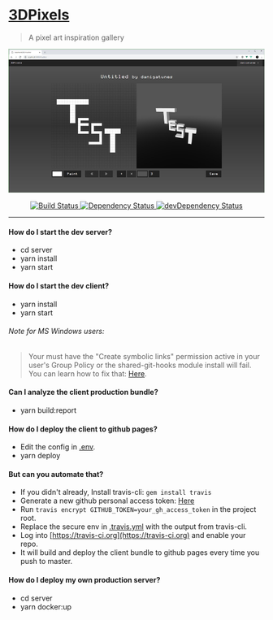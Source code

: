 [3DPixels](https://3dpixels.gatunes.com/)
===

> A pixel art inspiration gallery

[![screenshot](client/screenshot.jpg)](https://3dpixels.gatunes.com/)

<div align="center">
  <!-- Build Status -->
  <a href="https://travis-ci.org/danielesteban/3DPixels">
    <img src="https://travis-ci.org/danielesteban/3DPixels.svg?branch=master" alt="Build Status" />
  </a>
  <!-- Dependency Status -->
  <a href="https://david-dm.org/danielesteban/3DPixels">
    <img src="https://david-dm.org/danielesteban/3DPixels/status.svg" alt="Dependency Status" />
  </a>
  <!-- devDependency Status -->
  <a href="https://david-dm.org/danielesteban/3DPixels?type=dev">
    <img src="https://david-dm.org/danielesteban/3DPixels/dev-status.svg" alt="devDependency Status" />
  </a>
</div>

---

#### How do I start the dev server?

 * cd server  
 * yarn install
 * yarn start

#### How do I start the dev client?

 * yarn install
 * yarn start

###### Note for MS Windows users:

> Your must have the "Create symbolic links" permission active in your user's Group Policy or the shared-git-hooks module install will fail. You can learn how to fix that: [Here](https://superuser.com/a/105381).

#### Can I analyze the client production bundle?

 * yarn build:report

#### How do I deploy the client to github pages?

 * Edit the config in [.env](.env).
 * yarn deploy

#### But can you automate that?

 * If you didn't already, Install travis-cli: `gem install travis`
 * Generate a new github personal access token: [Here](https://github.com/settings/tokens)
 * Run `travis encrypt GITHUB_TOKEN=your_gh_access_token` in the project root.
 * Replace the secure env in [.travis.yml](.travis.yml) with the output from travis-cli.
 * Log into [https://travis-ci.org](https://travis-ci.org) and enable your repo.
 * It will build and deploy the client bundle to github pages every time you push to master.

#### How do I deploy my own production server?

* cd server
* yarn docker:up
